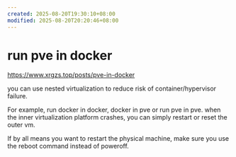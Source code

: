 ```yaml
---
created: 2025-08-20T19:30:10+08:00
modified: 2025-08-20T20:20:46+08:00
---
```


# run pve in docker

https://www.xrgzs.top/posts/pve-in-docker

you can use nested virtualization to reduce risk of container/hypervisor failure.

For example, run docker in docker, docker in pve or run pve in pve. when the inner virtualization platform crashes, you can simply restart or reset the outer vm.

If by all means you want to restart the physical machine, make sure you use the reboot command instead of poweroff.
